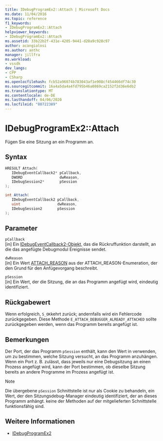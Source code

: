 ```yaml
---
title: IDebugProgramEx2::Attach | Microsoft Docs
ms.date: 11/04/2016
ms.topic: reference
f1_keywords:
- IDebugProgramEx2::Attach
helpviewer_keywords:
- IDebugProgramEx2::Attach
ms.assetid: 33b22b2f-431e-4205-9441-d28a9c928c97
author: acangialosi
ms.author: anthc
manager: jillfra
ms.workload:
- vssdk
dev_langs:
- CPP
- CSharp
ms.openlocfilehash: fcb52a96074b783043af1e908cf454466df74c30
ms.sourcegitcommit: 16a4a5da4a4fd795b46a0869ca2152f2d36e6db2
ms.translationtype: MT
ms.contentlocale: de-DE
ms.lasthandoff: 04/06/2020
ms.locfileid: "80722389"
---
```

# <a name="idebugprogramex2attach"></a>IDebugProgramEx2::Attach
Fügen Sie eine Sitzung an ein Programm an.

## <a name="syntax"></a>Syntax

```cpp
HRESULT Attach( 
   IDebugEventCallback2* pCallback,
   DWORD                 dwReason,
   IDebugSession2*       pSession
);
```

```csharp
int Attach( 
   IDebugEventCallback2 pCallback,
   uint                 dwReason,
   IDebugSession2       pSession
);
```

## <a name="parameters"></a>Parameter
`pCallback`\
[in] Ein [IDebugEventCallback2-Objekt,](../../../extensibility/debugger/reference/idebugeventcallback2.md) das die Rückruffunktion darstellt, an die das angefügte Debugmodul Ereignisse sendet.

`dwReason`\
[in] Ein Wert [ATTACH_REASON](../../../extensibility/debugger/reference/attach-reason.md) aus der ATTACH_REASON-Enumeration, der den Grund für den Anfügevorgang beschreibt.

`pSession`\
[in] Ein Wert, der die Sitzung, die an das Programm angefügt wird, eindeutig identifiziert.

## <a name="return-value"></a>Rückgabewert
 Wenn erfolgreich, `S_OK`kehrt zurück; andernfalls wird ein Fehlercode zurückgegeben. Diese Methode `E_ATTACH_DEBUGGER_ALREADY_ATTACHED` sollte zurückgegeben werden, wenn das Programm bereits angefügt ist.

## <a name="remarks"></a>Bemerkungen
 Der Port, der das Programm `pSession` enthält, kann den Wert in verwenden, um zu bestimmen, welche Sitzung versucht, an das Programm anzuhängen. Wenn ein Port z. B. zulässt, dass jeweils nur eine Debugsitzung an einen Prozess angefügt wird, kann der Port bestimmen, ob dieselbe Sitzung bereits an andere Programme im Prozess angefügt ist.

> [!NOTE]
> Die übergebene `pSession` Schnittstelle ist nur als Cookie zu behandeln, ein Wert, der den Sitzungsdebug-Manager eindeutig identifiziert, der an dieses Programm anhängt. keine der Methoden auf der mitgelieferten Schnittstelle funktionsfähig sind.

## <a name="see-also"></a>Weitere Informationen
- [IDebugProgramEx2](../../../extensibility/debugger/reference/idebugprogramex2.md)
